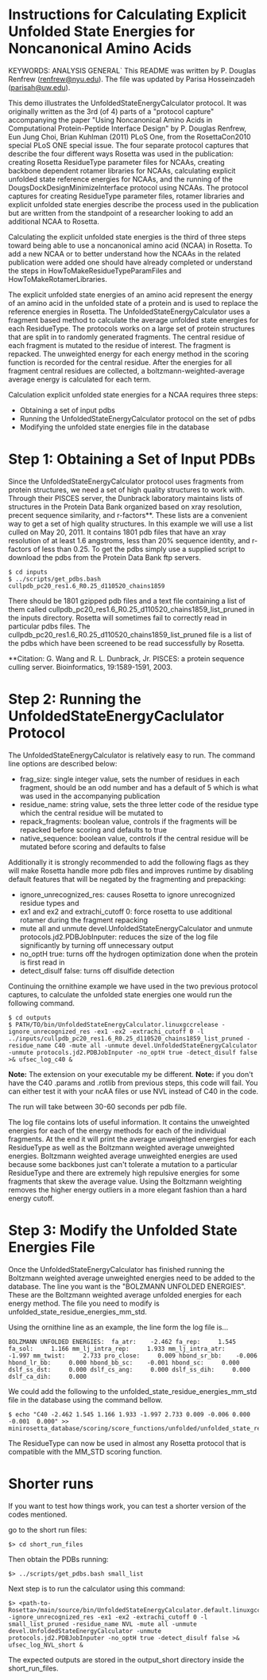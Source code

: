 # Instructions for Calculating Explicit Unfolded State Energies for Noncanonical Amino Acids
KEYWORDS: ANALYSIS GENERAL`
This README was written by P. Douglas Renfrew (renfrew@nyu.edu). The file was updated by Parisa Hosseinzadeh (parisah@uw.edu).

This demo illustrates the UnfoldedStateEnergyCalculator protocol. It was originally written as the 3rd (of 4) parts of a "protocol capture" accompanying the paper "Using Noncanonical Amino Acids in Computational Protein-Peptide Interface Design" by P. Douglas Renfrew, Eun Jung Choi, Brian Kuhlman (2011) PLoS One, from the RosettaCon2010 special PLoS ONE special issue. The four separate protocol captures that describe the four different ways Rosetta was used in the publication: creating Rosetta ResidueType parameter files for NCAAs, creating backbone dependent rotamer libraries for NCAAs, calculating explicit unfolded state reference energies for NCAAs, and the running of the DougsDockDesignMinimizeInterface protocol using NCAAs. The protocol captures for creating ResidueType parameter files, rotamer libraries and explicit unfolded state energies describe the process used in the publication but are written from the standpoint of a researcher looking to add an additional NCAA to Rosetta. 

Calculating the explicit unfolded state energies is the third of three steps toward being able to use a noncanonical amino acid (NCAA) in Rosetta. To add a new NCAA or to better understand how the NCAAs in the related publication were added one should have already completed or understand the steps in HowToMakeResidueTypeParamFiles and HowToMakeRotamerLibraries. 

The explicit unfolded state energies of an amino acid represent the energy of an amino acid in the unfolded state of a protein and is used to replace the reference energies in Rosetta. The UnfoldedStateEnergyCalculator uses a fragment based method to calculate the average unfolded state energies for each ResidueType. The protocols works on a large set of protein structures that are split in to randomly generated fragments. The central residue of each fragment is mutated to the residue of interest. The fragment is repacked. The unweighted energy for each energy method in the scoring function is recorded for the central residue. After the energies for all fragment central residues are collected, a boltzmann-weighted-average average energy is calculated for each term. 

Calculation explicit unfolded state energies for a NCAA requires three steps:
 - Obtaining a set of input pdbs
 - Running the UnfoldedStateEnergyCalculator protocol on the set of pdbs
 - Modifying the unfolded state energies file in the database

# Step 1: Obtaining a Set of Input PDBs

Since the UnfoldedStateEnergyCalculator protocol uses fragments from protein structures, we need a set of high quality structures to work with. Through their PISCES server, the Dunbrack laboratory maintains lists of structures in the Protein Data Bank organized based on xray resolution, precent sequence similarity, and r-factors\*\*. These lists are a convenient way to get a set of high quality structures. In this example we will use a list culled on May 20, 2011. It contains 1801 pdb files that have an xray resolution of at least 1.6 angstroms, less than 20% sequence identity, and r-factors of less than 0.25. To get the pdbs simply use a supplied script to download the pdbs from the Protein Data Bank ftp servers. 

```
$ cd inputs
$ ../scripts/get_pdbs.bash cullpdb_pc20_res1.6_R0.25_d110520_chains1859
```
There should be 1801 gzipped pdb files and a text file containing a list of them called cullpdb_pc20_res1.6_R0.25_d110520_chains1859_list_pruned in the inputs directory. Rosetta will sometimes fail to correctly read in particular pdbs files. The cullpdb_pc20_res1.6_R0.25_d110520_chains1859_list_pruned file is a list of the pdbs which have been screened to be read successfully by Rosetta. 

\*\*Citation: G. Wang and R. L. Dunbrack, Jr. PISCES: a protein sequence culling server. Bioinformatics, 19:1589-1591, 2003. 

# Step 2: Running the UnfoldedStateEnergyCaclulator Protocol

The UnfoldedStateEnergyCalculator is relatively easy to run. The command line options are described below:

- frag_size: single integer value, sets the number of residues in each fragment, should be an odd number and has a default of 5 which is what was used in the accompanying publication
- residue_name: string value, sets the three letter code of the residue type which the central residue will be mutated to
- repack_fragments: boolean value, controls if the fragments will be repacked before scoring and defaults to true
- native_sequence: boolean value, controls if the central residue will be mutated before scoring and defaults to false

Additionally it is strongly recommended to add the following flags as they will make Rosetta handle more pdb files and improves runtime by disabling default features that will be negated by the fragmenting and prepacking:

- ignore_unrecognized_res: causes Rosetta to ignore unrecognized residue types and 
- ex1 and ex2 and extrachi_cutoff 0: force rosetta to use additional rotamer during the fragment repacking
- mute all and unmute devel.UnfoldedStateEnergyCalculator and unmute protocols.jd2.PDBJobInputer: reduces the size of the log file significantly by turning off unnecessary output
- no_optH true: turns off the hydrogen optimization done when the protein is first read in 
- detect_disulf false: turns off disulfide detection

Continuing the ornithine example we have used in the two previous protocol captures, to calculate the unfolded state energies one would run the following command.

```
$ cd outputs
$ PATH/TO/bin/UnfoldedStateEnergyCalculator.linuxgccrelease -ignore_unrecognized_res -ex1 -ex2 -extrachi_cutoff 0 -l ../inputs/cullpdb_pc20_res1.6_R0.25_d110520_chains1859_list_pruned -residue_name C40 -mute all -unmute devel.UnfoldedStateEnergyCalculator -unmute protocols.jd2.PDBJobInputer -no_optH true -detect_disulf false >& ufsec_log_c40 &
```

**Note:** The extension on your executable my be different.
**Note:** if you don't have the C40 .params and .rotlib from previous steps, this code will fail. You can either test it with your ncAA files or use NVL instead of C40 in the code.

The run will take between 30-60 seconds per pdb file.

The log file contains lots of useful information. It contains the unweighted energies for each of the energy methods for each of the individual fragments. At the end it will print the average unweighted energies for each ResidueType as well as the Boltzmann weighted average unweighted energies. Boltzmann weighted average unweighted energies are used because some backbones just can't tolerate a mutation to a particular ResidueType and there are extremely high repulsive energies for some fragments that skew the average value. Using the Boltzmann weighting removes the higher energy outliers in a more elegant fashion than a hard energy cutoff.

# Step 3: Modify the Unfolded State Energies File

Once the UnfoldedStateEnergyCalculator has finished running the Boltzmann weighted average unweighted energies need to be added to the database. The line you want is the "BOLZMANN UNFOLDED ENERGIES". These are the Boltzmann weighted average unfolded energies for each energy method. The file you need to modify is unfolded_state_residue_energies_mm_std.

Using the ornithine line as an example, the line form the log file is... 

```
BOLZMANN UNFOLDED ENERGIES:  fa_atr:    -2.462 fa_rep:     1.545 fa_sol:     1.166 mm_lj_intra_rep:     1.933 mm_lj_intra_atr:    -1.997 mm_twist:     2.733 pro_close:     0.009 hbond_sr_bb:    -0.006 hbond_lr_bb:     0.000 hbond_bb_sc:    -0.001 hbond_sc:     0.000 dslf_ss_dst:     0.000 dslf_cs_ang:     0.000 dslf_ss_dih:     0.000 dslf_ca_dih:     0.000
```

We could add the following to the unfolded_state_residue_energies_mm_std file in the database using the command bellow.

```
$ echo "C40 -2.462 1.545 1.166 1.933 -1.997 2.733 0.009 -0.006 0.000 -0.001  0.000" >> minirosetta_database/scoring/score_functions/unfolded/unfolded_state_residue_energies_mm_std 
```

The ResidueType can now be used in almost any Rosetta protocol that is compatible with the MM_STD scoring function.

# Shorter runs

If you want to test how things work, you can test a shorter version of the codes mentioned.

go to the short run files:
```
$> cd short_run_files
```
Then obtain the PDBs running:
```
$> ../scripts/get_pdbs.bash small_list
```
Next step is to run the calculator using this command:

```
$> <path-to-Rosetta>/main/source/bin/UnfoldedStateEnergyCalculator.default.linuxgccrelease -ignore_unrecognized_res -ex1 -ex2 -extrachi_cutoff 0 -l small_list_pruned -residue_name NVL -mute all -unmute devel.UnfoldedStateEnergyCalculator -unmute protocols.jd2.PDBJobInputer -no_optH true -detect_disulf false >& ufsec_log_NVL_short &
```
The expected outputs are stored in the output_short directory inside the short_run_files.

